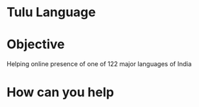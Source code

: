 # Tulu Language 


# Objective
Helping online presence of one of 122 major languages of India

# How can you help

